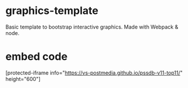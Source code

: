 # graphics-template
Basic template to bootstrap interactive graphics. Made with Webpack & node.

# embed code
[protected-iframe info="https://vs-postmedia.github.io/pssdb-v11-top11/" height="600"]
